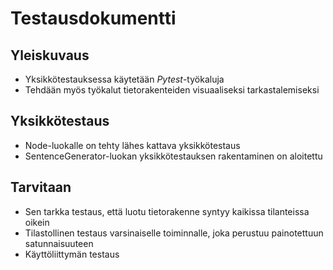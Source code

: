 # Testausdokumentti

## Yleiskuvaus

* Yksikkötestauksessa käytetään *Pytest*-työkaluja
* Tehdään myös työkalut tietorakenteiden visuaaliseksi tarkastalemiseksi

## Yksikkötestaus
* Node-luokalle on tehty lähes kattava yksikkötestaus
* SentenceGenerator-luokan yksikkötestauksen rakentaminen on aloitettu

## Tarvitaan
* Sen tarkka testaus, että luotu tietorakenne syntyy kaikissa tilanteissa oikein
* Tilastollinen testaus varsinaiselle toiminnalle, joka perustuu painotettuun satunnaisuuteen
* Käyttöliittymän testaus
